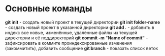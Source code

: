 # Основные команды 
**git init** - создать новый проект в текущей директории
**git init folder-name** - создать новый проект в указанной директории
**git add .** - добавить в индекс все новые, изменённые, удалённые файлы из текущей директории и её поддиректорий
**git commit -m "Name of commit"** - зафиксировать в коммите проиндексированные изменения (закоммитить), добавить сообщение
**git branch** - показать список веток
